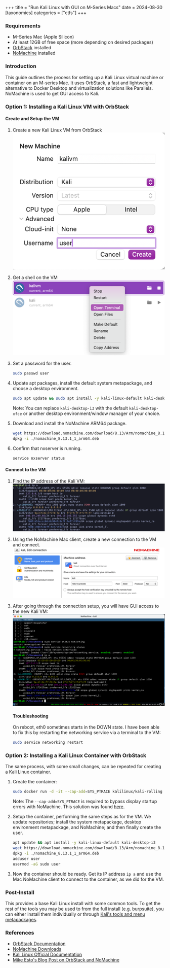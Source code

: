 +++
title = "Run Kali Linux with GUI on M-Series Macs"
date = 2024-08-30
[taxonomies]
categories = ["ctfs"]
+++

### Requirements

- M-Series Mac (Apple Silicon)
- At least 12GB of free space (more depending on desired packages)
- [OrbStack](https://docs.orbstack.dev/install) installed
- [NoMachine](https://downloads.nomachine.com/) installed

### Introduction

This guide outlines the process for setting up a Kali Linux virtual machine or container on an M-series Mac. It uses OrbStack, a fast and lightweight alternative to Docker Desktop and virtualization solutions like Parallels. NoMachine is used to get GUI access to Kali.

### Option 1: Installing a Kali Linux VM with OrbStack

#### Create and Setup the VM

1. Create a new Kali Linux VM from OrbStack ![](/img/KaliVMonM1Mac/img1.png)
2. Get a shell on the VM ![](/img/KaliVMonM1Mac/img2.png)
3. Set a password for the user.
   
   ```bash
   sudo passwd user
   ```
4. Update apt packages, install the default system metapackage, and choose a desktop environment.
   
   ```bash
   sudo apt update && sudo apt install -y kali-linux-default kali-desktop-i3
   ```
   
   Note: You can replace `kali-desktop-i3` with the default `kali-desktop-xfce` or another desktop environment/window manager of your choice.
5. Download and install the NoMachine ARM64 package.
   
   ```bash
   wget https://download.nomachine.com/download/8.13/Arm/nomachine_8.13.1_1_arm64.deb
   dpkg -i ./nomachine_8.13.1_1_arm64.deb
   ```
6. Confirm that nxserver is running.
   
   ```bash
   service nxserver status
   ```

#### Connect to the VM

1. Find the IP address of the Kali VM: ![](/img/KaliVMonM1Mac/img3.png)
2. Using the NoMachine Mac client, create a new connection to the VM and connect. ![](/img/KaliVMonM1Mac/img4.png)
3. After going through the connection setup, you will have GUI access to the new Kali VM: ![](/img/KaliVMonM1Mac/img5.png)
   
   #### Troubleshooting
   
   On reboot, eth0 sometimes starts in the DOWN state. I have been able to fix this by restarting the networking service via a terminal to the VM:
   
   ```bash
   sudo service networking restart
   ```

### Option 2: Installing a Kali Linux Container with OrbStack

The same process, with some small changes, can be repeated for creating a Kali Linux container.

1. Create the container:
   
   ```bash
   sudo docker run -d -it --cap-add=SYS_PTRACE kalilinux/kali-rolling
   ```
   
   Note: The `--cap-add=SYS_PTRACE` is required to bypass display startup errors with NoMachine. This solution was found [here](https://forum.nomachine.com/topic/nxframebuffer-failed-to-start-in-docker).
2. Setup the container, performing the same steps as for the VM. We update repositories; install the system metapackage, desktop environment metapackage, and NoMachine; and then finally create the user.
   
   ```bash
   apt update && apt install -y kali-linux-default kali-desktop-i3
   wget https://download.nomachine.com/download/8.13/Arm/nomachine_8.13.1_1_arm64.deb
   dpkg -i ./nomachine_8.13.1_1_arm64.deb
   adduser user
   usermod -aG sudo user
   ```
3. Now the container should be ready. Get its IP address `ip a` and use the Mac NoMachine client to connect to the container, as we did for the VM.

### Post-Install

This provides a base Kali Linux install with some common tools. To get the rest of the tools you may be used to from the full install (e.g. burpsuite), you can either install them individually or through [Kali's tools and menu metapackages](https://www.kali.org/docs/general-use/metapackages/).

### References

- [OrbStack Documentation](https://docs.orbstack.dev/install)
- [NoMachine Downloads](https://downloads.nomachine.com/)
- [Kali Linux Official Documentation](https://www.kali.org/docs/)
- [Mike Esto's Blog Post on OrbStack and NoMachine](https://mikeesto.com/posts/orbstack-nomachine-gui/)